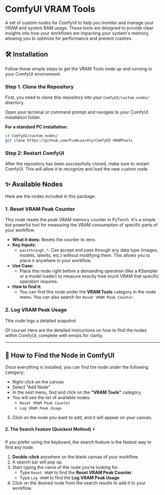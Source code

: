 # ComfyUI VRAM Tools

A set of custom nodes for ComfyUI to help you monitor and manage your VRAM and system RAM usage. These tools are designed to provide clear insights into how your workflows are impacting your system's memory, allowing you to optimize for performance and prevent crashes.

## 🛠️ Installation

Follow these simple steps to get the VRAM Tools node up and running in your ComfyUI environment.

### Step 1. Clone the Repository

First, you need to clone this repository into your `ComfyUI/custom_nodes/` directory.

Open your terminal or command prompt and navigate to your ComfyUI installation folder.

**For a standard PC installation:**
```bash
cd ComfyUI/custom_nodes/
git clone https://github.com/PixWizardry/ComfyUI-VRAMTools
```

### Step 2: Restart ComfyUI

After the repository has been successfully cloned, make sure to restart ComfyUI. This will allow it to recognize and load the new custom node.


## ✨ Available Nodes

Here are the nodes included in this package:

### 1. Reset VRAM Peak Counter

This node resets the peak VRAM memory counter in PyTorch. It's a simple but powerful tool for measuring the VRAM consumption of specific parts of your workflow.

*   **What it does:** Resets the counter to zero.
*   **Key Inputs:**
    *   `passthrough_*`: Can accept and pass through any data type (images, models, latents, etc.) without modifying them. This allows you to place it anywhere in your workflow.
*   **Use Case:**
    *   Place this node right before a demanding operation (like a KSampler or a model loader) to measure exactly how much VRAM that specific operation requires.
*   **How to find it:**
    *   You can find this node under the **VRAM Tools** category in the node menu. You can also search for `Reset VRAM Peak Counter`.

### 2. Log VRAM Peak Usage

This node logs a detailed snapshot

Of course! Here are the detailed instructions on how to find the nodes within ComfyUI, complete with emojis for clarity.

***

## 🔎 How to Find the Node in ComfyUI

Once everything is installed, you can find the node under the following category:

*  Right-click on the canvas
*  Select "Add Node"
*  In the next menu, find and click on the **"VRAM Tools"** category.
*  You will see the list of available nodes:
    *   `Reset VRAM Peak Counter`
    *   `Log VRAM Peak Usage`
5.  Click on the node you want to add, and it will appear on your canvas.

#### 2. The Search Feature (Quickest Method) ⚡

If you prefer using the keyboard, the search feature is the fastest way to find any node.

1.  **Double-click** anywhere on the blank canvas of your workflow.
2.  A search bar will pop up.
3.  Start typing the name of the node you're looking for:
    *   Type `Reset VRAM` to find the **Reset VRAM Peak Counter**.
    *   Type `Log VRAM` to find the **Log VRAM Peak Usage**.
4.  Click on the desired node from the search results to add it to your workflow.

